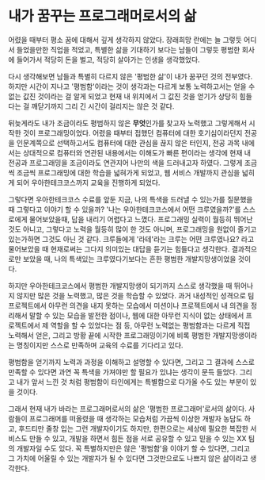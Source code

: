 # 내가 꿈꾸는 프로그래머로서의 삶

어렸을 때부터 평소 꿈에 대해서 깊게 생각하지 않았다. 장래희망 란에는 늘 그렇듯 어디서 들었을만한 직업을 적었고, 특별한 삶을 기대하기 보다는 남들이 그렇듯 평범한 회사에 들어가서 적당히 돈을 벌고, 적당히 살아가는 인생을 생각했었다.

 다시 생각해보면 남들과 특별히 다르지 않은 '평범한 삶'이 내가 꿈꾸던 것의 전부였다. 하지만 시간이 지나고 '평범함'이라는 것이 생각과는 다르게 보통 노력하고서는 얻을 수 없는 값진 것이라는 걸 알게 되었고 현재 내 위치에서 그 값진 것을 얻기가 상당히 힘들다는 걸 깨닫기까지 그리 긴 시간이 걸리지는 않은 것 같다.

 뒤늦게라도 내가 조금이라도 평범하지 않은 **무엇**인가를 찾고자 노력했고 그렇게해서 시작한 것이 프로그래밍이었다. 어렸을 때부터 접했던 컴퓨터에 대한 호기심이라던지 전공을 인문계쪽으로 선택하고서도 컴퓨터에 대한 관심을 끊지 않은 터인지, 전공 과목 내에서는 상대적으로 컴퓨터와 연관된 내용에서는 이해도가 빠른 편이라는 생각에 현재 내 전공과 프로그래밍을 조금이라도 연관지어 나만의 색을 드러내고자 하였다. 그렇게 조금씩 조금씩 프로그래밍에 대한 학습을 넓혀가게 되었고, 웹 서비스 개발까지 관심을 넓히게 되어 우아한테크코스까지 교육을 진행하게 되었다.

 그렇다면 우아한테크코스 수료를 앞둔 지금, 나의 특색을 드러낼 수 있는가를 질문했을 때 그렇다고 이야기 할 수 있을까? '나는 우아한테크코스에서 어떤 크루였을까?'를 스스로에게 물어보았을때, 답을 내리기 어렵다고 느꼈다. 프로그래밍 실력이 월등히 뛰어난 것도 아니고, 그렇다고 노력을 월등히 많이 한 것도 아니며, 프로그래밍을 원없이 즐기고 있는가하면 그것도 아닌 것 같다. 크루들에게 '라테'라는 크루는 어떤 크루였나요? 라고 물어보았을 때 현재로써는 그다지 의미있는 대답을 듣기는 힘들다고 생각한다. 결과적으로만 보았을 때, 나의 특색있는 크루였다기보다는 흔한 평범한 개발지망생이었을 것이다.

 하지만 우아한테크코스에서 평범한 개발지망생이 되기까지 스스로 생각했을 때 뛰어나지 않지만 많은 것을 노력했고, 많은 것을 학습할 수 있었다. 과거 내성적인 성격으로 팀프로젝트에서 아무런 의견을 내지 못하는 모습에서 미션이나 프로젝트에서 내 의견을 정리해서 말할 수 있는 모습을 발전한 점이나, 웹에 대한 아무런 지식이 없는 상태에서 프로젝트에서 제 역할을 할 수 있었다는 점 등, 아무런 노력없는 평범함과는 다르게 직접 노력해서 얻은, 그리고 방황 끝에 시작한 프로그래밍이기에 비록 평범한 개발지망생이라는 명칭이지만 스스로 만족하며 교육의 수료를 기다리고 있다.

 평범함을 얻기까지 노력과 과정을 이해하고 설명할 수 있다면, 그리고 그 결과에 스스로 만족할 수 있다면 과연 꼭 특색을 가져야만 할 필요가 있냐는 생각이 문득 들었다. 그리고 내가 앞서 느낀 것 처럼 평범함이 타인에게는 특별함으로 다가올 수도 있는 부분이 있을 것이다.

 그래서 현재 내가 바라는 프로그래머로서의 삶은 '평범한 프로그래머'로서의 삶이다. 사람들이 프로그래머를 떠올렸을 때 생각하는 모습처럼 가끔씩 이상한 개발자 농담도 하고, 후드티만 줄창 입는 그런 개발자이기도 하지만, 한편으로는 세상에 필요한 복잡한 서비스도 만들 수 있고, 개발을 하면서 힘든 점을 서로 공유할 수 있고 믿을 수 있는 XX 팀의 개발자일 수도 있다. 꼭 특별하지만은 않은 '평범함'을 이야기 할 수 있다면, 그리고 그 가치에 어울릴 수 있는 개발자가 될 수 있다면 그것만으로도 나쁘지 않은 삶이라고 생각한다.
